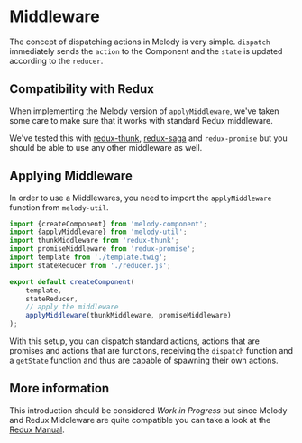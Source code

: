 # Middleware

The concept of dispatching actions in Melody is very simple. `dispatch`
immediately sends the `action` to the Component and the `state` is
updated according to the `reducer`.

## Compatibility with Redux

When implementing the Melody version of `applyMiddleware`, we've taken
some care to make sure that it works with standard Redux middleware.

We've tested this with [redux-thunk](../redux/redux-thunk),
[redux-saga](../redux/redux-saga) and `redux-promise` but you should be
able to use any other middleware as well.

## Applying Middleware

In order to use a Middlewares, you need to import the `applyMiddleware` function
from `melody-util`.

```js
import {createComponent} from 'melody-component';
import {applyMiddleware} from 'melody-util';
import thunkMiddleware from 'redux-thunk';
import promiseMiddleware from 'redux-promise';
import template from './template.twig';
import stateReducer from './reducer.js';

export default createComponent(
    template,
    stateReducer,
    // apply the middleware
    applyMiddleware(thunkMiddleware, promiseMiddleware)
);
```

With this setup, you can dispatch standard actions, actions that are promises
and actions that are functions, receiving the `dispatch` function and a `getState`
function and thus are capable of spawning their own actions.

## More information

This introduction should be considered *Work in Progress* but since Melody
and Redux Middleware are quite compatible you can take a look at the 
[Redux Manual](http://redux.js.org/docs/advanced/Middleware.html).
